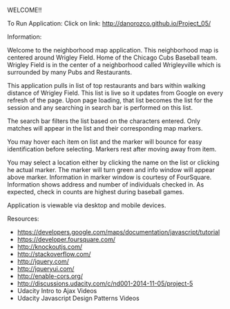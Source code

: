 WELCOME!!

To Run Application: Click on link: http://danorozco.github.io/Project_05/

Information:

Welcome to the neighborhood map application.  This neighborhood map is centered around Wrigley Field. Home of the Chicago Cubs Baseball team.  Wrigley Field is in the center of a neighborhood called Wrigleyville which is surrounded by many Pubs and Restaurants.  

This application pulls in list of top restaurants and bars within walking distance of Wrigley Field.  This list is live so it updates from Google on every refresh of the page.  Upon page loading, that list becomes the list for the session and any searching in search bar is performed on this list.

The search bar filters the list based on the characters entered.  Only matches will appear in the list and their corresponding map markers.

You may hover each item on list and the marker will bounce for easy identification before selecting.  Markers rest after moving away from item.

You may select a location either by clicking the name on the list or clicking he actual marker.  The marker will turn green and info window will appear above marker.  Information in marker window is courtesy of FourSquare.  Information shows address and number of individuals checked in.  As expected, check in counts are highest during baseball games.

Application is viewable via desktop and mobile devices.


Resources:

- https://developers.google.com/maps/documentation/javascript/tutorial
- https://developer.foursquare.com/
- http://knockoutjs.com/
- http://stackoverflow.com/
- http://jquery.com/
- http://jqueryui.com/
- http://enable-cors.org/
- http://discussions.udacity.com/c/nd001-2014-11-05/project-5
- Udacity Intro to Ajax Videos
- Udacity Javascript Design Patterns Videos